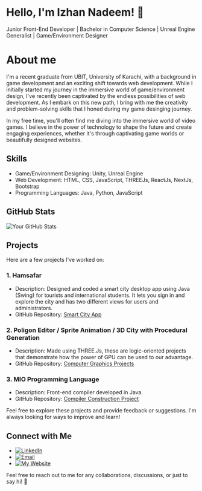 # Hello, I'm Izhan Nadeem! 👋
Junior Front-End Developer | Bachelor in Computer Science | Unreal Engine Generalist | Game/Environment Designer 
# About me
I'm a recent graduate from UBIT, University of Karachi, with a background in game development and an exciting shift towards web development. While I initially started my journey in the immersive world of game/environment design, I've recently been captivated by the endless possibilities of web development. As I embark on this new path, I bring with me the creativity and problem-solving skills that I honed during my game desinging journey.

In my free time, you'll often find me diving into the immersive world of video games. I believe in the power of technology to shape the future and create engaging experiences, whether it's through captivating game worlds or beautifully designed websites.

## Skills

- Game/Environment Designing: Unity, Unreal Engine
- Web Development: HTML, CSS, JavaScript, THREEJs, ReactJs, NextJs, Bootstrap
- Programming Languages: Java, Python, JavaScript

## GitHub Stats

![Your GitHub Stats](https://github-readme-stats.vercel.app/api?username=1zhanN&show_icons=true&theme=radical)

## Projects

Here are a few projects I've worked on:

### 1. Hamsafar

- Description: Designed and coded a smart city desktop app using Java (Swing) for tourists and international students. It lets you sign in and explore the city and has two different views for users and administrators.
- GitHub Repository: [Smart City App](https://github.com/1zhanN/Project_Smart_City)

### 2. Poligon Editor / Sprite Animation / 3D City with Procedural Generation

- Description: Made using THREE.Js, these are logic-oriented projects that demonstrate how the power of GPU can be used to our advantage.
- GitHub Repository: [Computer Graphics Projects](https://github.com/1zhanN/Computer-Graphics)

### 3. MIO Programming Language 

- Description: Front-end compiler developed in Java.
- GitHub Repository: [Compiler Construction Project](https://github.com/umar-anzar/Front-End-Compiler-Project)

Feel free to explore these projects and provide feedback or suggestions. I'm always looking for ways to improve and learn!

## Connect with Me

- [![LinkedIn](https://img.shields.io/badge/LinkedIn-0077B5?style=for-the-badge&logo=linkedin&logoColor=white)](https://www.linkedin.com/in/izhan-nadeem)
- [![Email](https://img.shields.io/badge/Email-D14836?style=for-the-badge&logo=google%20gmail&logoColor=white)](mailto:izhann000@gmail.com)
- [![My Website](https://img.shields.io/badge/Website-D14836?style=for-the-badge&logo=google%20gmail&logoColor=white)](https://portfolio-website-ochre-alpha.vercel.app/)


Feel free to reach out to me for any collaborations, discussions, or just to say hi! 🌟

